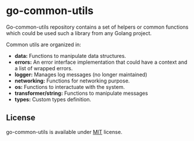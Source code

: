 # go-common-utils

Go-common-utils repository contains a set of helpers or common functions which could be used such a library from any Golang project.

Common utils are organized in:
- **data:** Functions to manipulate data structures.
- **errors:** An error interface implementation that could have a context and a list of wrapped errors.
- **logger:** Manages log messages (no longer maintained)
- **networking:** Functions for networking purpose.
- **os:** Functions to interactuate with the system.
- **transformer/string:** Functions to manipulate messages
- **types:** Custom types definition.

## License
go-common-utils is available under [MIT](https://github.com/apenella/go-common-utils/blob/master/LICENSE) license.